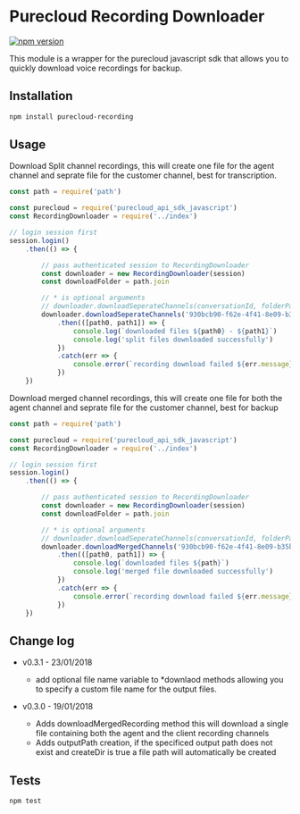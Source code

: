 # Purecloud Recording Downloader

[![npm version](https://badge.fury.io/js/purecloud-recording.svg)](https://badge.fury.io/js/purecloud-recording)

This module is a wrapper for the purecloud javascript sdk that allows you to quickly download voice recordings for backup.

## Installation

```bash
npm install purecloud-recording
```

## Usage

Download Split channel recordings, this will create one file for the agent channel and seprate file for the customer channel, best for transcription.

```javascript
const path = require('path')

const purecloud = require('purecloud_api_sdk_javascript')
const RecordingDownloader = require('../index')

// login session first
session.login()
    .then(() => {

        // pass authenticated session to RecordingDownloader 
        const downloader = new RecordingDownloader(session)
        const downloadFolder = path.join

        // * is optional arguments
        // downloader.downloadSeperateChannels(conversationId, folderPath, fileFormat, retries*, waitBetweenRetrys*, createFolder*, fileName*)
        downloader.downloadSeperateChannels('930bcb90-f62e-4f41-8e09-b35b9b9ff1a8', downloadFolder, 'WAV', 3, 15 * 1000, true)
            .then(([path0, path1]) => {
                console.log(`downloaded files ${path0} - ${path1}`)
                console.log('split files downloaded successfully')
            })
            .catch(err => {
                console.error(`recording download failed ${err.message}`)
            })
    })

```

Download merged channel recordings, this will create one file for both the agent channel and seprate file for the customer channel, best for backup

```javascript
const path = require('path')

const purecloud = require('purecloud_api_sdk_javascript')
const RecordingDownloader = require('../index')

// login session first
session.login()
    .then(() => {

        // pass authenticated session to RecordingDownloader 
        const downloader = new RecordingDownloader(session)
        const downloadFolder = path.join

        // * is optional arguments
        // downloader.downloadSeperateChannels(conversationId, folderPath, fileFormat, retries*, waitBetweenRetrys*, createFolder*, fileName*)
        downloader.downloadMergedChannels('930bcb90-f62e-4f41-8e09-b35b9b9ff1a8', downloadFolder, 'MP3', 3, 15 * 1000)
            .then(([path0, path1]) => {
                console.log(`downloaded files ${path}`)
                console.log('merged file downloaded successfully')
            })
            .catch(err => {
                console.error(`recording download failed ${err.message}`)
            })
    })

```

## Change log

* v0.3.1 - 23/01/2018
  * add optional file name variable to *downlaod methods allowing you to specify a custom file name for the output files. 

* v0.3.0 - 19/01/2018
  * Adds downloadMergedRecording method this will download a single file containing both the agent and the client recording channels
  * Adds outputPath creation, if the specificed output path does not exist and createDir is true a file path will automatically be created

## Tests

```bash
npm test
```